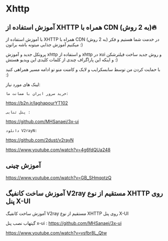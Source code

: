 # Xhttp

##  آموزش استفاده از XHTTP همراه با CDN (به 2 روش)🔥 


با آموزش استفاده از XHTTP همراه با CDN (به 2 روش) در خدمت شما هستیم و فکر میکنیم آموزش جذابی میتونه باشه براتون :) 


پروتکل جدید و آموزش xhttp و استفاده از xhttp در xui و روش جدید ساخت فیلترشکن و اینکه این پاراگراف چندی از کلمات کلیدی این ویدیو هستش :)

با حمایت کردن من توسط سابسکرایب و لایک و کامنت منو تو ادامه مسیر همراهی کنید :)

لینک های مورد نیاز:

    خرید سرور ایران با ضمانت ما:

https://b2n.ir/IaghapourYT102

    پنل ثنایی :

https://github.com/MHSanaei/3x-ui

    دانلود V2rayN:

https://github.com/2dust/v2rayN

https://www.youtube.com/watch?v=4g6fdQUa248


## آموزش چینی

https://www.youtube.com/watch?v=GB_SHmqotzQ


##  آموزش ساخت کانفیگ V2ray مستقیم از نوع XHTTP روی پنل X-UI 

آموزش ساخت کانفیگ V2ray مستقیم از نوع XHTTP روی پنل X-UI

گیتهاب نصب پنل x-ui :
https://github.com/MHSanaei/3x-ui


https://www.youtube.com/watch?v=vsfbr8L_Qtw